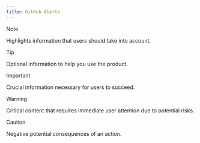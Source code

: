 ```yaml
---
title: GitHub Alerts
---
```


> [!NOTE]
> Highlights information that users should take into account.

> [!TIP]
> Optional information to help you use the product.

> [!IMPORTANT]
> Crucial information necessary for users to succeed.

> [!WARNING]
> Critical content that requires immediate user attention due to potential risks.

> [!CAUTION]
> Negative potential consequences of an action.
